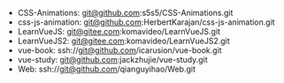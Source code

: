  
  - CSS-Animations: git@github.com:s5s5/CSS-Animations.git
  - css-js-animation: git@github.com:HerbertKarajan/css-js-animation.git
  - LearnVueJS: git@gitee.com:komavideo/LearnVueJS.git
  - LearnVueJS2: git@gitee.com:komavideo/LearnVueJS2.git
  - vue-book: ssh://git@github.com/icarusion/vue-book.git
  - vue-study: git@github.com:jackzhujie/vue-study.git
  - Web: ssh://git@github.com/qianguyihao/Web.git

